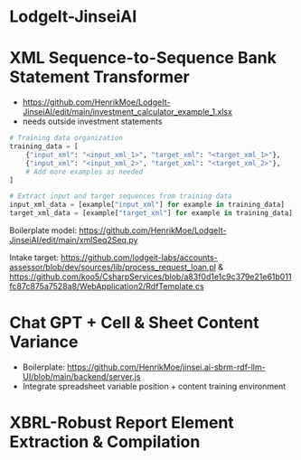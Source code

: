 # LodgeIt-JinseiAI

# XML Sequence-to-Sequence Bank Statement Transformer 

- https://github.com/HenrikMoe/LodgeIt-JinseiAI/edit/main/investment_calculator_example_1.xlsx
- needs outside investment statements

```python
# Training data organization
training_data = [
    {"input_xml": "<input_xml_1>", "target_xml": "<target_xml_1>"},
    {"input_xml": "<input_xml_2>", "target_xml": "<target_xml_2>"},
    # Add more examples as needed
]

# Extract input and target sequences from training data
input_xml_data = [example["input_xml"] for example in training_data]
target_xml_data = [example["target_xml"] for example in training_data]

```

Boilerplate model: https://github.com/HenrikMoe/LodgeIt-JinseiAI/edit/main/xmlSeq2Seq.py

Intake target: https://github.com/lodgeit-labs/accounts-assessor/blob/dev/sources/lib/process_request_loan.pl & https://github.com/koo5/CsharpServices/blob/a83f0d1e1c9c379e21e61b011fc87c875a7528a8/WebApplication2/RdfTemplate.cs

# Chat GPT + Cell & Sheet Content Variance

- Boilerplate: https://github.com/HenrikMoe/jinsei.ai-sbrm-rdf-llm-UI/blob/main/backend/server.js
- Integrate spreadsheet variable position + content training environment

# XBRL-Robust Report Element Extraction & Compilation
